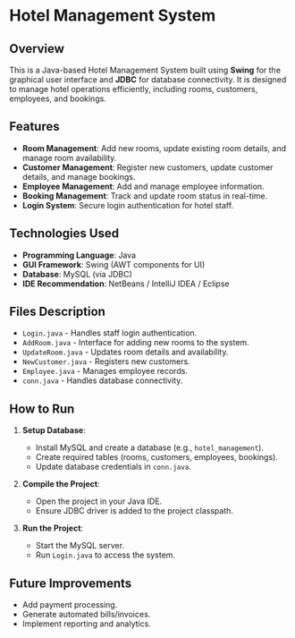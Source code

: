 # Hotel Management System

## Overview
This is a Java-based Hotel Management System built using **Swing** for the graphical user interface and **JDBC** for database connectivity. It is designed to manage hotel operations efficiently, including rooms, customers, employees, and bookings.

## Features
- **Room Management**: Add new rooms, update existing room details, and manage room availability.
- **Customer Management**: Register new customers, update customer details, and manage bookings.
- **Employee Management**: Add and manage employee information.
- **Booking Management**: Track and update room status in real-time.
- **Login System**: Secure login authentication for hotel staff.

## Technologies Used
- **Programming Language**: Java
- **GUI Framework**: Swing (AWT components for UI)
- **Database**: MySQL (via JDBC)
- **IDE Recommendation**: NetBeans / IntelliJ IDEA / Eclipse

## Files Description
- `Login.java` - Handles staff login authentication.
- `AddRoom.java` - Interface for adding new rooms to the system.
- `UpdateRoom.java` - Updates room details and availability.
- `NewCustomer.java` - Registers new customers.
- `Employee.java` - Manages employee records.
- `conn.java` - Handles database connectivity.

## How to Run
1. **Setup Database**:
   - Install MySQL and create a database (e.g., `hotel_management`).
   - Create required tables (rooms, customers, employees, bookings).
   - Update database credentials in `conn.java`.

2. **Compile the Project**:
   - Open the project in your Java IDE.
   - Ensure JDBC driver is added to the project classpath.

3. **Run the Project**:
   - Start the MySQL server.
   - Run `Login.java` to access the system.

## Future Improvements
- Add payment processing.
- Generate automated bills/invoices.
- Implement reporting and analytics.
